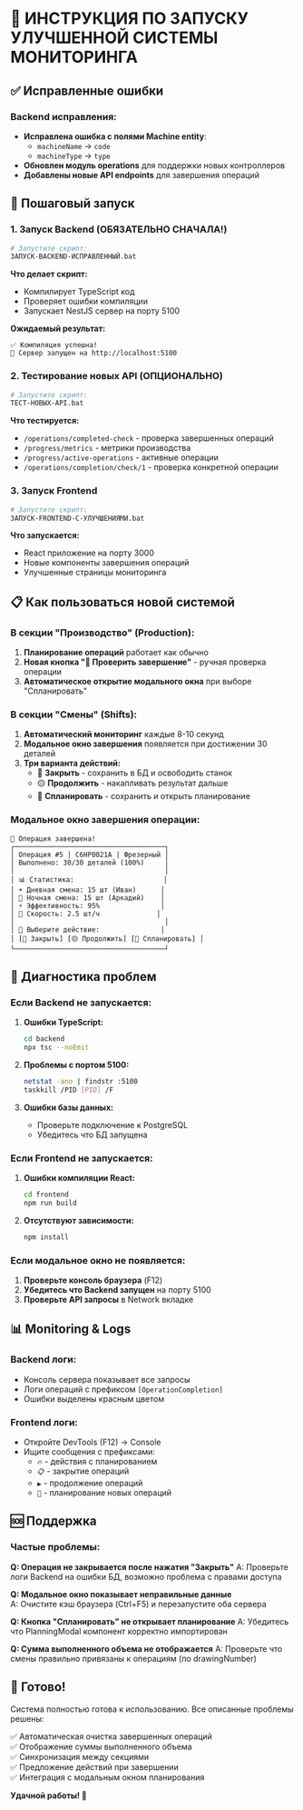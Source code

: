 # 🚀 ИНСТРУКЦИЯ ПО ЗАПУСКУ УЛУЧШЕННОЙ СИСТЕМЫ МОНИТОРИНГА

## ✅ Исправленные ошибки

### Backend исправления:
- **Исправлена ошибка с полями Machine entity**: 
  - `machineName` → `code`
  - `machineType` → `type`
- **Обновлен модуль operations** для поддержки новых контроллеров
- **Добавлены новые API endpoints** для завершения операций

## 🎯 Пошаговый запуск

### 1. Запуск Backend (ОБЯЗАТЕЛЬНО СНАЧАЛА!)

```bash
# Запустите скрипт:
ЗАПУСК-BACKEND-ИСПРАВЛЕННЫЙ.bat
```

**Что делает скрипт:**
- Компилирует TypeScript код
- Проверяет ошибки компиляции  
- Запускает NestJS сервер на порту 5100

**Ожидаемый результат:**
```
✅ Компиляция успешна!
🚀 Сервер запущен на http://localhost:5100
```

### 2. Тестирование новых API (ОПЦИОНАЛЬНО)

```bash
# Запустите скрипт:
ТЕСТ-НОВЫХ-API.bat
```

**Что тестируется:**
- `/operations/completed-check` - проверка завершенных операций
- `/progress/metrics` - метрики производства
- `/progress/active-operations` - активные операции
- `/operations/completion/check/1` - проверка конкретной операции

### 3. Запуск Frontend

```bash
# Запустите скрипт:  
ЗАПУСК-FRONTEND-С-УЛУЧШЕНИЯМИ.bat
```

**Что запускается:**
- React приложение на порту 3000
- Новые компоненты завершения операций
- Улучшенные страницы мониторинга

## 📋 Как пользоваться новой системой

### В секции "Производство" (Production):
1. **Планирование операций** работает как обычно
2. **Новая кнопка "🎯 Проверить завершение"** - ручная проверка операции
3. **Автоматическое открытие модального окна** при выборе "Спланировать"

### В секции "Смены" (Shifts):
1. **Автоматический мониторинг** каждые 8-10 секунд
2. **Модальное окно завершения** появляется при достижении 30 деталей
3. **Три варианта действий:**
   - 🔴 **Закрыть** - сохранить в БД и освободить станок
   - 🟡 **Продолжить** - накапливать результат дальше  
   - 🔵 **Спланировать** - сохранить и открыть планирование

### Модальное окно завершения операции:

```
🎉 Операция завершена!
┌─────────────────────────────────────┐
│ Операция #5 | C6HP0021A | Фрезерный │
│ Выполнено: 30/30 деталей (100%)     │
│                                     │
│ 📊 Статистика:                      │
│ ☀️ Дневная смена: 15 шт (Иван)      │
│ 🌙 Ночная смена: 15 шт (Аркадий)    │
│ ⚡ Эффективность: 95%               │
│ 🚀 Скорость: 2.5 шт/ч              │
│                                     │
│ 🎯 Выберите действие:               │
│ [🔴 Закрыть] [🟡 Продолжить] [🔵 Спланировать] │
└─────────────────────────────────────┘
```

## 🔧 Диагностика проблем

### Если Backend не запускается:

1. **Ошибки TypeScript:**
   ```bash
   cd backend
   npx tsc --noEmit
   ```

2. **Проблемы с портом 5100:**
   ```bash
   netstat -ano | findstr :5100
   taskkill /PID [PID] /F
   ```

3. **Ошибки базы данных:**
   - Проверьте подключение к PostgreSQL
   - Убедитесь что БД запущена

### Если Frontend не запускается:

1. **Ошибки компиляции React:**
   ```bash
   cd frontend  
   npm run build
   ```

2. **Отсутствуют зависимости:**
   ```bash
   npm install
   ```

### Если модальное окно не появляется:

1. **Проверьте консоль браузера** (F12)
2. **Убедитесь что Backend запущен** на порту 5100
3. **Проверьте API запросы** в Network вкладке

## 📊 Monitoring & Logs

### Backend логи:
- Консоль сервера показывает все запросы
- Логи операций с префиксом `[OperationCompletion]`
- Ошибки выделены красным цветом

### Frontend логи:
- Откройте DevTools (F12) → Console
- Ищите сообщения с префиксами:
  - `🔥` - действия с планированием
  - `📋` - закрытие операций  
  - `▶️` - продолжение операций
  - `🚀` - планирование новых операций

## 🆘 Поддержка

### Частые проблемы:

**Q: Операция не закрывается после нажатия "Закрыть"**
A: Проверьте логи Backend на ошибки БД, возможно проблема с правами доступа

**Q: Модальное окно показывает неправильные данные**  
A: Очистите кэш браузера (Ctrl+F5) и перезапустите оба сервера

**Q: Кнопка "Спланировать" не открывает планирование**
A: Убедитесь что PlanningModal компонент корректно импортирован

**Q: Сумма выполненного объема не отображается**
A: Проверьте что смены правильно привязаны к операциям (по drawingNumber)

## 🎉 Готово!

Система полностью готова к использованию. Все описанные проблемы решены:

✅ Автоматическая очистка завершенных операций  
✅ Отображение суммы выполненного объема  
✅ Синхронизация между секциями  
✅ Предложение действий при завершении  
✅ Интеграция с модальным окном планирования  

**Удачной работы! 🚀**
